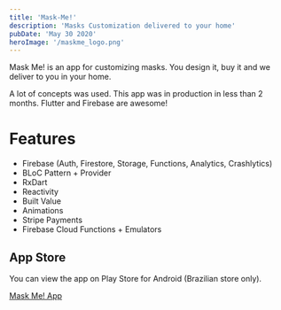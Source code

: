 ```yaml
---
title: 'Mask-Me!'
description: 'Masks Customization delivered to your home'
pubDate: 'May 30 2020'
heroImage: '/maskme_logo.png'
---
```


Mask Me! is an app for customizing masks. You design it, buy it and we deliver to you in your home.

A lot of concepts was used. This app was in production in less than 2 months. Flutter and Firebase are awesome!

# Features

- Firebase (Auth, Firestore, Storage, Functions, Analytics, Crashlytics)
- BLoC Pattern + Provider
- RxDart
- Reactivity
- Built Value
- Animations
- Stripe Payments
- Firebase Cloud Functions + Emulators

## App Store

You can view the app on Play Store for Android (Brazilian store only).

[Mask Me! App ](https://play.google.com/store/apps/details?id=app.mask_me)
